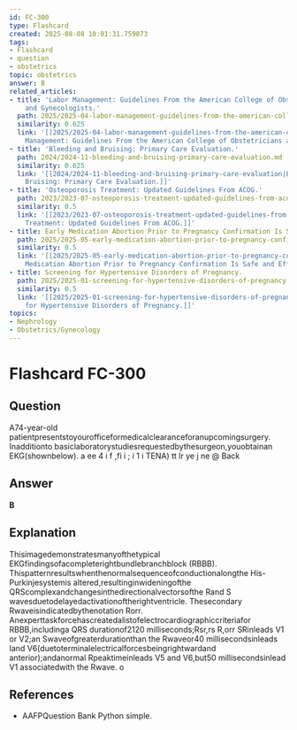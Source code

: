 ```yaml
---
id: FC-300
type: Flashcard
created: 2025-08-08 10:01:31.759873
tags:
- Flashcard
- question
- obstetrics
topic: obstetrics
answer: B
related_articles:
- title: 'Labor Management: Guidelines From the American College of Obstetricians
    and Gynecologists.'
  path: 2025/2025-04-labor-management-guidelines-from-the-american-college-of-obs.md
  similarity: 0.625
  link: '[[2025/2025-04-labor-management-guidelines-from-the-american-college-of-obs|Labor
    Management: Guidelines From the American College of Obstetricians and Gynecologists.]]'
- title: 'Bleeding and Bruising: Primary Care Evaluation.'
  path: 2024/2024-11-bleeding-and-bruising-primary-care-evaluation.md
  similarity: 0.625
  link: '[[2024/2024-11-bleeding-and-bruising-primary-care-evaluation|Bleeding and
    Bruising: Primary Care Evaluation.]]'
- title: 'Osteoporosis Treatment: Updated Guidelines From ACOG.'
  path: 2023/2023-07-osteoporosis-treatment-updated-guidelines-from-acog.md
  similarity: 0.5
  link: '[[2023/2023-07-osteoporosis-treatment-updated-guidelines-from-acog|Osteoporosis
    Treatment: Updated Guidelines From ACOG.]]'
- title: Early Medication Abortion Prior to Pregnancy Confirmation Is Safe and Effective.
  path: 2025/2025-05-early-medication-abortion-prior-to-pregnancy-confirmation-is.md
  similarity: 0.5
  link: '[[2025/2025-05-early-medication-abortion-prior-to-pregnancy-confirmation-is|Early
    Medication Abortion Prior to Pregnancy Confirmation Is Safe and Effective.]]'
- title: Screening for Hypertensive Disorders of Pregnancy.
  path: 2025/2025-01-screening-for-hypertensive-disorders-of-pregnancy.md
  similarity: 0.5
  link: '[[2025/2025-01-screening-for-hypertensive-disorders-of-pregnancy|Screening
    for Hypertensive Disorders of Pregnancy.]]'
topics:
- Nephrology
- Obstetrics/Gynecology
---
```


# Flashcard FC-300

## Question

A74-year-old patientpresentstoyourofficeformedicalclearanceforanupcomingsurgery. Inadditionto basiclaboratorystudiesrequestedbythesurgeon,youobtainan EKG(shownbelow). a ee 4 i f ,fi i ; i 1 i TENA) tt lr ye j ne @ Back

## Answer

**B**

## Explanation

Thisimagedemonstratesmanyofthetypical EKGfindingsofacompleterightbundlebranchblock (RBBB). Thispatternresultswhenthenormalsequenceofconductionalongthe His-Purkinjesystemis altered,resultinginwideningofthe QRScomplexandchangesinthedirectionalvectorsofthe Rand S wavesduetodelayedactivationoftherightventricle. Thesecondary Rwaveisindicatedbythenotation Rorr. Anexperttaskforcehascreatedalistofelectrocardiographiccriteriafor RBBB,includinga QRS durationof2120 milliseconds;Rsr,rs R,orr SRinleads V1 or V2;an Swaveofgreaterdurationthan the Rwaveor40 millisecondsinleads Iand V6(duetoterminalelectricalforcesbeingrightwardand anterior);andanormal Rpeaktimeinleads V5 and V6,but50 millisecondsinlead V1 associatedwith the Rwave. o

## References

- AAFPQuestion Bank Python simple.

